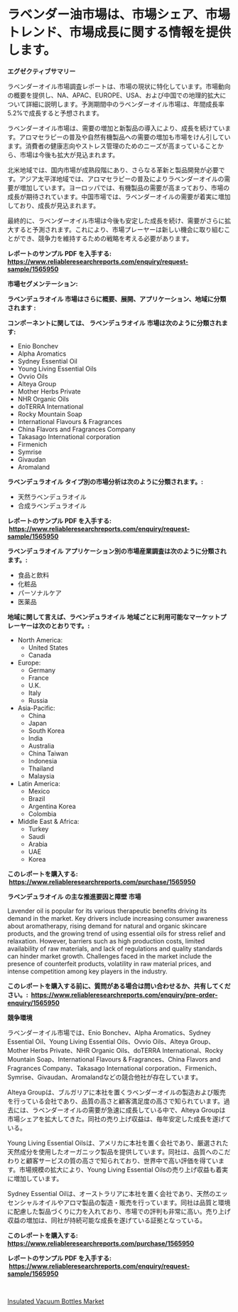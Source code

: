 <p><h1>ラベンダー油市場は、市場シェア、市場トレンド、市場成長に関する情報を提供します。</h1></p><p><strong>エグゼクティブサマリー</strong></p>
<p><p>ラベンダーオイル市場調査レポートは、市場の現状に特化しています。市場動向の概要を提供し、NA、APAC、EUROPE、USA、および中国での地理的拡大について詳細に説明します。予測期間中のラベンダーオイル市場は、年間成長率5.2%で成長すると予想されます。</p><p>ラベンダーオイル市場は、需要の増加と新製品の導入により、成長を続けています。アロマセラピーの普及や自然有機製品への需要の増加も市場をけん引しています。消費者の健康志向やストレス管理のためのニーズが高まっていることから、市場は今後も拡大が見込まれます。</p><p>北米地域では、国内市場が成熟段階にあり、さらなる革新と製品開発が必要です。アジア太平洋地域では、アロマセラピーの普及によりラベンダーオイルの需要が増加しています。ヨーロッパでは、有機製品の需要が高まっており、市場の成長が期待されています。中国市場では、ラベンダーオイルの需要が着実に増加しており、成長が見込まれます。</p><p>最終的に、ラベンダーオイル市場は今後も安定した成長を続け、需要がさらに拡大すると予測されます。これにより、市場プレーヤーは新しい機会に取り組むことができ、競争力を維持するための戦略を考える必要があります。</p></p>
<p><strong>レポートのサンプル PDF を入手する: <a href="https://www.reliableresearchreports.com/enquiry/request-sample/1565950">https://www.reliableresearchreports.com/enquiry/request-sample/1565950</a></strong></p>
<p><strong>市場セグメンテーション:</strong></p>
<p><strong> ラベンデュラオイル 市場はさらに概要、展開、アプリケーション、地域に分類されます :</strong></p>
<p><strong>コンポーネントに関しては、 ラベンデュラオイル 市場は次のように分類されます: &nbsp;</strong></p>
<p><ul><li>Enio Bonchev</li><li>Alpha Aromatics</li><li>Sydney Essential Oil</li><li>Young Living Essential Oils</li><li>Ovvio Oils</li><li>Alteya Group</li><li>Mother Herbs Private</li><li>NHR Organic Oils</li><li>doTERRA International</li><li>Rocky Mountain Soap</li><li>International Flavours & Fragrances</li><li>China Flavors and Fragrances Company</li><li>Takasago International corporation</li><li>Firmenich</li><li>Symrise</li><li>Givaudan</li><li>Aromaland</li></ul></p>
<p><strong> ラベンデュラオイル タイプ別の市場分析は次のように分類されます。:</strong></p>
<p><ul><li>天然ラベンデュラオイル</li><li>合成ラベンデュラオイル</li></ul></p>
<p><strong>レポートのサンプル PDF を入手する: &nbsp;<a href="https://www.reliableresearchreports.com/enquiry/request-sample/1565950">https://www.reliableresearchreports.com/enquiry/request-sample/1565950</a></strong></p>
<p><strong> ラベンデュラオイル アプリケーション別の市場産業調査は次のように分類されます。:</strong></p>
<p><ul><li>食品と飲料</li><li>化粧品</li><li>パーソナルケア</li><li>医薬品</li></ul></p>
<p><strong>地域に関して言えば、ラベンデュラオイル 地域ごとに利用可能なマーケットプレーヤーは次のとおりです。:</strong></p>
<p><ul>
    <li>
        North America:
        <ul>
            <li>United States</li>
            <li>Canada</li>
        </ul>
    </li>
    <li>
        Europe:
        <ul>
            <li>Germany</li>
            <li>France</li>
            <li>U.K.</li>
            <li>Italy</li>
            <li>Russia</li>
        </ul>
    </li>
    <li>
        Asia-Pacific:
        <ul>
            <li>China</li>
            <li>Japan</li>
            <li>South Korea</li>
            <li>India</li>
            <li>Australia</li>
            <li>China Taiwan</li>
            <li>Indonesia</li>
            <li>Thailand</li>
            <li>Malaysia</li>
        </ul>
    </li>
    <li>
        Latin America:
        <ul>
            <li>Mexico</li>
            <li>Brazil</li>
            <li>Argentina Korea</li>
            <li>Colombia</li>
        </ul>
    </li>
    <li>
        Middle East & Africa:
        <ul>
            <li>Turkey</li>
            <li>Saudi</li>
            <li>Arabia</li>
            <li>UAE</li>
            <li>Korea</li>
        </ul>
    </li>
    </ul></p>
<p><strong>このレポートを購入する: &nbsp;<a href="https://www.reliableresearchreports.com/purchase/1565950">https://www.reliableresearchreports.com/purchase/1565950</a></strong></p>
<p><strong>ラベンデュラオイル の主な推進要因と障壁 市場</strong></p>
<p><p>Lavender oil is popular for its various therapeutic benefits driving its demand in the market. Key drivers include increasing consumer awareness about aromatherapy, rising demand for natural and organic skincare products, and the growing trend of using essential oils for stress relief and relaxation. However, barriers such as high production costs, limited availability of raw materials, and lack of regulations and quality standards can hinder market growth. Challenges faced in the market include the presence of counterfeit products, volatility in raw material prices, and intense competition among key players in the industry.</p></p>
<p><strong>このレポートを購入する前に、質問がある場合は問い合わせるか、共有してください。:&nbsp; <a href="https://www.reliableresearchreports.com/enquiry/pre-order-enquiry/1565950">https://www.reliableresearchreports.com/enquiry/pre-order-enquiry/1565950</a></strong></p>
<p><strong>競争環境</strong></p>
<p><p>ラベンダーオイル市場では、Enio Bonchev、Alpha Aromatics、Sydney Essential Oil、Young Living Essential Oils、Ovvio Oils、Alteya Group、Mother Herbs Private、NHR Organic Oils、doTERRA International、Rocky Mountain Soap、International Flavours & Fragrances、China Flavors and Fragrances Company、Takasago International corporation、Firmenich、Symrise、Givaudan、Aromalandなどの競合他社が存在しています。</p><p>Alteya Groupは、ブルガリアに本社を置くラベンダーオイルの製造および販売を行っている会社であり、品質の高さと顧客満足度の高さで知られています。過去には、ラベンダーオイルの需要が急速に成長している中で、Alteya Groupは市場シェアを拡大してきた。同社の売り上げ収益は、毎年安定した成長を遂げている。</p><p>Young Living Essential Oilsは、アメリカに本社を置く会社であり、厳選された天然成分を使用したオーガニック製品を提供しています。同社は、品質へのこだわりと顧客サービスの質の高さで知られており、世界中で高い評価を得ています。市場規模の拡大により、Young Living Essential Oilsの売り上げ収益も着実に増加しています。</p><p>Sydney Essential Oilは、オーストラリアに本社を置く会社であり、天然のエッセンシャルオイルやアロマ製品の製造・販売を行っています。同社は品質と環境に配慮した製品づくりに力を入れており、市場での評判も非常に高い。売り上げ収益の増加は、同社が持続可能な成長を遂げている証拠となっている。</p></p>
<p><strong>このレポートを購入する: &nbsp; <a href="https://www.reliableresearchreports.com/purchase/1565950">https://www.reliableresearchreports.com/purchase/1565950</a></strong></p>
<p><strong>レポートのサンプル PDF を入手する: &nbsp;<a href="https://www.reliableresearchreports.com/enquiry/request-sample/1565950">https://www.reliableresearchreports.com/enquiry/request-sample/1565950</a></strong><strong></strong></p>
<p>&nbsp;</p>
<p><p><a href="https://github.com/Chiragrp22/Market-Research-Report-List-3/blob/main/insulated-vacuum-bottles-market.md">Insulated Vacuum Bottles Market</a></p></p>